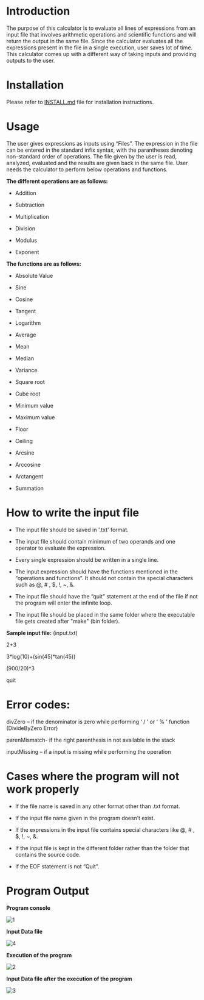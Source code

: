 # Introduction

The purpose of this calculator is to evaluate all lines of expressions from an input file that involves arithmetic operations and scientific functions and will return the output in the same file. Since the calculator evaluates all the expressions present in the file in a single execution, user saves lot of time. This calculator comes up with a different way of taking inputs and providing outputs to the user. 

# Installation

Please refer to [INSTALL.md](https://github.com/tejaswinitummala/Group_G_ScientificCalculator/blob/master/install.md) file for installation instructions.

# Usage

The user gives expressions as inputs using “Files”. The expression in the file can be entered in the standard infix syntax, with the parantheses denoting non-standard order of operations. The file given by the user is read, analyzed, evaluated and the results are given back in the same file. User needs the calculator to perform below operations and functions.

**The different operations are as follows:**

 
* Addition

* Subtraction

* Multiplication

* Division

* Modulus

* Exponent


**The functions are as follows:**

* Absolute Value

* Sine

* Cosine

* Tangent

* Logarithm

* Average

* Mean

* Median

* Variance

* Square root

* Cube root

* Minimum value

* Maximum value

* Floor

* Ceiling

* Arcsine

* Arccosine

* Arctangent

* Summation

# How to write the input file

* The input file should be saved in '.txt' format.

* The input file should contain minimum of two operands and one operator to evaluate the expression. 

* Every single expression should be written in a single line.

* The input expression should have the functions mentioned in the “operations and functions”. It should not contain the special characters such as @, # , $, !, ~, &.

* The input file should have the “quit” statement at the end of the file if not the program will enter the infinite loop.

* The input file should be placed in the same folder where the executable file gets created after "make" (bin folder).

**Sample input file:** (input.txt)

2+3

3*log(10)+(sin(45)*tan(45))

(900/20)^3

quit


# Error codes:

divZero – if the denominator is zero while performing ‘ / ’ or ‘ % ’ function (DivideByZero Error)

parenMismatch-  if the right parenthesis in not available in the stack

inputMissing – if a input is missing while performing the operation


# Cases where the program will not work properly

* If the file name is saved in any other format other than .txt format.

* If the input file name given in the program doesn’t exist.

* If the expressions in the input file contains special characters like @, # , $, !, ~, &.

* If the input file is kept in the different folder rather than the folder that contains the source code.

* If the EOF statement is not “Quit”.

# Program Output

**Program console**

![1](https://user-images.githubusercontent.com/65427344/85243886-0cc67d80-b411-11ea-9783-e2e6a5962739.PNG)

**Input Data file**

![4](https://user-images.githubusercontent.com/65427344/85244194-f240d400-b411-11ea-833d-05292b03ab01.PNG)

**Execution of the program**

![2](https://user-images.githubusercontent.com/65427344/85244263-20beaf00-b412-11ea-80a2-d8dee842cbbd.PNG)

**Input Data file after the execution of the program**

![3](https://user-images.githubusercontent.com/65427344/85244329-4b106c80-b412-11ea-9d4f-36dfffd6a2e2.PNG)




